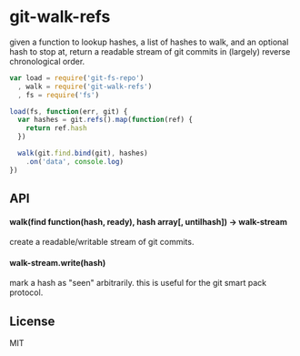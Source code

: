 # git-walk-refs

given a function to lookup hashes, a list of hashes
to walk, and an optional hash to stop at, return
a readable stream of git commits in (largely) reverse
chronological order.

```javascript
var load = require('git-fs-repo')
  , walk = require('git-walk-refs')
  , fs = require('fs')

load(fs, function(err, git) {
  var hashes = git.refs().map(function(ref) {
    return ref.hash
  })

  walk(git.find.bind(git), hashes)
    .on('data', console.log)
})

```

## API

#### walk(find function(hash, ready), hash array[, untilhash]) -> walk-stream

create a readable/writable stream of git commits.

#### walk-stream.write(hash)

mark a hash as "seen" arbitrarily. this is useful for the git smart
pack protocol.

## License

MIT
